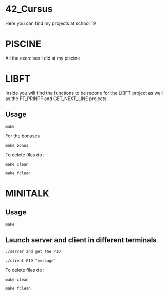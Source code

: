 # 42_Cursus
Here you can find my projects at school 19

# PISCINE
All the exercises I did at my piscine

# LIBFT
Inside you will find the functions to be redone for the LIBFT project as well as the FT_PRINTF and GET_NEXT_LINE projects.
## Usage
```
make
```
For the bonuses
```
make bonus
```
To delete files do :
```
make clean
```
```
make fclean
```
# MINITALK
## Usage

```
make
```

## Launch server and client in different terminals

```
./server and get the PID
```
```
./client PID "message"
```
To delete files do :
```
make clean
```
```
make fclean
```
